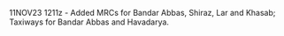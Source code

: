 11NOV23 1211z - Added MRCs for Bandar Abbas, Shiraz, Lar and Khasab; Taxiways for Bandar Abbas and Havadarya.
